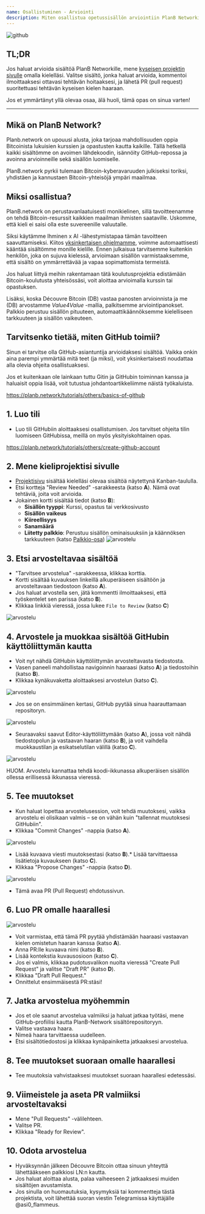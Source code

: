 ```yaml
---
name: Osallistuminen - Arviointi
description: Miten osallistua opetussisällön arviointiin PlanB Networkissa?
---
```

![github](assets/cover.webp)

## TL;DR
Jos haluat arvioida sisältöä PlanB Networkille, mene [kyseisen projektin sivulle](https://github.com/PlanB-Network/bitcoin-educational-content/projects?query=is%3Aopen) omalla kielelläsi. Valitse sisältö, jonka haluat arvioida, kommentoi ilmoittaaksesi ottavasi tehtävän hoitaaksesi, ja lähetä PR (pull request) suoritettuasi tehtävän kyseisen kielen haaraan.

Jos et ymmärtänyt yllä olevaa osaa, älä huoli, tämä opas on sinua varten!

---

## Mikä on PlanB Network?

Planb.network on upouusi alusta, joka tarjoaa mahdollisuuden oppia Bitcoinista lukuisien kurssien ja opastusten kautta kaikille. Tällä hetkellä kaikki sisältömme on avoimen lähdekoodin, isännöity GitHub-repossa ja avoinna arvioinneille sekä sisällön luomiselle.

PlanB.network pyrkii tulemaan Bitcoin-kyberavaruuden julkiseksi toriksi, yhdistäen ja kannustaen Bitcoin-yhteisöjä ympäri maailmaa.

## Miksi osallistua?

PlanB.network on perustavanlaatuisesti monikielinen, sillä tavoitteenamme on tehdä Bitcoin-resurssit kaikkien maailman ihmisten saataville. Uskomme, että kieli ei saisi olla este suvereenille valuutalle.

Siksi käytämme Ihminen x AI -lähestymistapaa tämän tavoitteen saavuttamiseksi. Kiitos [yksinkertaisen ohjelmamme](https://github.com/Asi0Flammeus/LLM-Translator), voimme automaattisesti kääntää sisältömme monille kielille. Ennen julkaisua tarvitsemme kuitenkin henkilön, joka on sujuva kielessä, arvioimaan sisällön varmistaaksemme, että sisältö on ymmärrettävää ja vapaa sopimattomista termeistä.

Jos haluat liittyä meihin rakentamaan tätä koulutusprojektia edistämään Bitcoin-koulutusta yhteisössäsi, voit aloittaa arvioimalla kurssin tai opastuksen.

Lisäksi, koska Découvre Bitcoin (DB) vastaa panosten arvioinnista ja me (DB) arvostamme *Value4Value* -mallia, palkitsemme arviointipanokset. Palkkio perustuu sisällön pituuteen, automaattikäännöksemme kielelliseen tarkkuuteen ja sisällön vaikeuteen.

## Tarvitsenko tietää, miten GitHub toimii?

Sinun ei tarvitse olla GitHub-asiantuntija arvioidaksesi sisältöä.
Vaikka onkin aina parempi ymmärtää mitä teet (ja miksi), voit yksinkertaisesti noudattaa alla olevia ohjeita osallistuaksesi.

Jos et kuitenkaan ole lainkaan tuttu Gitin ja GitHubin toiminnan kanssa ja haluaisit oppia lisää, voit tutustua johdantoartikkeliimme näistä työkaluista.

https://planb.network/tutorials/others/basics-of-github



## 1. Luo tili
* Luo tili GitHubiin aloittaaksesi osallistumisen. Jos tarvitset ohjeita tilin luomiseen GitHubissa, meillä on myös yksityiskohtainen opas.

https://planb.network/tutorials/others/create-github-account


## **2. Mene kieliprojektisi sivulle**
* [Projektisivu](https://github.com/PlanB-Network/bitcoin-educational-content/projects?query=is%3Aopen) sisältää kielelläsi olevaa sisältöä näytettynä Kanban-taululla.
* Etsi kortteja "Review Needed" -sarakkeesta (katso **A**). Nämä ovat tehtäviä, joita voit arvioida.
* Jokainen kortti sisältää tiedot (katso **B**):
	- **Sisällön tyyppi**: Kurssi, opastus tai verkkosivusto
	- **Sisällön vaikeus**
	- **Kiireellisyys**
	- **Sanamäärä**
	- **Liitetty palkkio**: Perustuu sisällön ominaisuuksiin ja käännöksen tarkkuuteen (katso [Palkkio-osa](https://github.com/PlanB-Network/bitcoin-educational-content?tab=readme-ov-file#sat-reward))
![arvostelu](assets/1.webp)
## **3. Etsi arvosteltavaa sisältöä**
* "Tarvitsee arvostelua" -sarakkeessa, klikkaa korttia.
* Kortti sisältää kuvauksen linkeillä alkuperäiseen sisältöön ja arvosteltavaan tiedostoon (katso **A**).
* Jos haluat arvostella sen, jätä kommentti ilmoittaaksesi, että työskentelet sen parissa (katso **B**).
* Klikkaa linkkiä vieressä, jossa lukee `File to Review` (katso **C**)

![arvostelu](assets/2.webp)

## **4. Arvostele ja muokkaa sisältöä GitHubin käyttöliittymän kautta**
* Voit nyt nähdä GitHubin käyttöliittymän arvosteltavasta tiedostosta.
* Vasen paneeli mahdollistaa navigoinnin haaraasi (katso **A**) ja tiedostoihin (katso **B**).
* Klikkaa kynäkuvaketta aloittaaksesi arvostelun (katso **C**).

![arvostelu](assets/3.webp)

* Jos se on ensimmäinen kertasi, GitHub pyytää sinua haarauttamaan repositoryn.

![arvostelu](assets/4.webp)

* Seuraavaksi saavut Editor-käyttöliittymään (katso **A**), jossa voit nähdä tiedostopolun ja vastaavan haaran (katso **B**), ja voit vaihdella muokkaustilan ja esikatselutilan välillä (katso **C**).

![arvostelu](assets/5.webp)

HUOM. Arvostelu kannattaa tehdä koodi-ikkunassa alkuperäisen sisällön ollessa erillisessä ikkunassa vieressä.

## **5. Tee muutokset**

* Kun haluat lopettaa arvostelusession, voit tehdä muutoksesi, vaikka arvostelu ei olisikaan valmis – se on vähän kuin "tallennat muutoksesi GitHubiin".
* Klikkaa "Commit Changes" -nappia (katso **A**).

![arvostelu](assets/6.webp)
* Lisää kuvaava viesti muutoksestasi (katso **B**).* Lisää tarvittaessa lisätietoja kuvaukseen (katso **C**).
* Klikkaa "Propose Changes" -nappia (katso **D**).

![arvostelu](assets/7.webp)

* Tämä avaa PR (Pull Request) ehdotussivun.

## **6. Luo PR omalle haarallesi**
![arvostelu](assets/8.webp)

* Voit varmistaa, että tämä PR pyytää yhdistämään haaraasi vastaavan kielen omistetun haaran kanssa (katso **A**).
* Anna PR:lle kuvaava nimi (katso **B**).
* Lisää kontekstia kuvausosioon (katso **C**).
* Jos ei valmis, klikkaa pudotusvalikon nuolta vieressä "Create Pull Request" ja valitse "Draft PR" (katso **D**).
* Klikkaa "Draft Pull Request."
* Onnittelut ensimmäisestä PR:stäsi!

## **7. Jatka arvostelua myöhemmin**
* Jos et ole saanut arvostelua valmiiksi ja haluat jatkaa työtäsi, mene GitHub-profiilisi kautta PlanB-Network sisältörepositoryyn.
* Valitse vastaava haara.
* Nimeä haara tarvittaessa uudelleen.
* Etsi sisältötiedostosi ja klikkaa kynäpainiketta jatkaaksesi arvostelua.

## **8. Tee muutokset suoraan omalle haarallesi**
* Tee muutoksia vahvistaaksesi muutokset suoraan haarallesi edetessäsi.

## **9. Viimeistele ja aseta PR valmiiksi arvosteltavaksi**
* Mene "Pull Requests" -välilehteen.
* Valitse PR.
* Klikkaa "Ready for Review".

## 10. Odota arvostelua
* Hyväksynnän jälkeen Découvre Bitcoin ottaa sinuun yhteyttä lähettääkseen palkkiosi LN:n kautta.
* Jos haluat aloittaa alusta, palaa vaiheeseen 2 jatkaaksesi muiden sisältöjen avustamista.
* Jos sinulla on huomautuksia, kysymyksiä tai kommentteja tästä projektista, voit lähettää suoran viestin Telegramissa käyttäjälle @asi0_flammeus.
